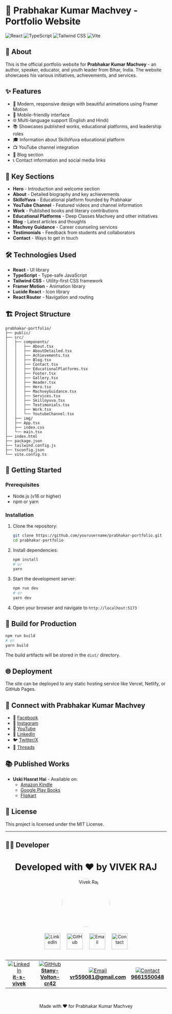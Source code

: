 # 🌟 Prabhakar Kumar Machvey - Portfolio Website

![React](https://img.shields.io/badge/React-18.3.1-blue?logo=react)
![TypeScript](https://img.shields.io/badge/TypeScript-Latest-blue?logo=typescript)
![Tailwind CSS](https://img.shields.io/badge/Tailwind_CSS-Latest-38B2AC?logo=tailwind-css)
![Vite](https://img.shields.io/badge/Vite-Latest-646CFF?logo=vite)

## 📖 About

This is the official portfolio website for **Prabhakar Kumar Machvey** - an author, speaker, educator, and youth leader from Bihar, India. The website showcases his various initiatives, achievements, and services.

## ✨ Features

- 🎨 Modern, responsive design with beautiful animations using Framer Motion
- 📱 Mobile-friendly interface
- 🌐 Multi-language support (English and Hindi)
- 📚 Showcases published works, educational platforms, and leadership roles
- 🎓 Information about SkilloYuva educational platform
- 📺 YouTube channel integration
- 📝 Blog section
- 📞 Contact information and social media links

## 🚀 Key Sections

- **Hero** - Introduction and welcome section
- **About** - Detailed biography and key achievements
- **SkilloYuva** - Educational platform founded by Prabhakar
- **YouTube Channel** - Featured videos and channel information
- **Work** - Published books and literary contributions
- **Educational Platforms** - Deep Classes Machvey and other initiatives
- **Blog** - Latest articles and thoughts
- **Machvey Guidance** - Career counseling services
- **Testimonials** - Feedback from students and collaborators
- **Contact** - Ways to get in touch

## 🛠️ Technologies Used

- **React** - UI library
- **TypeScript** - Type-safe JavaScript
- **Tailwind CSS** - Utility-first CSS framework
- **Framer Motion** - Animation library
- **Lucide React** - Icon library
- **React Router** - Navigation and routing

## 🏗️ Project Structure

```
prabhakar-portfolio/
├── public/
├── src/
│   ├── components/
│   │   ├── About.tsx
│   │   ├── AboutDetailed.tsx
│   │   ├── Achievements.tsx
│   │   ├── Blog.tsx
│   │   ├── Contact.tsx
│   │   ├── EducationalPlatforms.tsx
│   │   ├── Footer.tsx
│   │   ├── Gallery.tsx
│   │   ├── Header.tsx
│   │   ├── Hero.tsx
│   │   ├── MachveyGuidance.tsx
│   │   ├── Services.tsx
│   │   ├── Skilloyuva.tsx
│   │   ├── Testimonials.tsx
│   │   ├── Work.tsx
│   │   └── YoutubeChannel.tsx
│   ├── img/
│   ├── App.tsx
│   ├── index.css
│   └── main.tsx
├── index.html
├── package.json
├── tailwind.config.js
├── tsconfig.json
└── vite.config.ts
```

## 🚦 Getting Started

### Prerequisites

- Node.js (v16 or higher)
- npm or yarn

### Installation

1. Clone the repository:
   ```bash
   git clone https://github.com/yourusername/prabhakar-portfolio.git
   cd prabhakar-portfolio
   ```

2. Install dependencies:
   ```bash
   npm install
   # or
   yarn
   ```

3. Start the development server:
   ```bash
   npm run dev
   # or
   yarn dev
   ```

4. Open your browser and navigate to `http://localhost:5173`

## 🔨 Build for Production

```bash
npm run build
# or
yarn build
```

The build artifacts will be stored in the `dist/` directory.

## 🌐 Deployment

The site can be deployed to any static hosting service like Vercel, Netlify, or GitHub Pages.

## 📱 Connect with Prabhakar Kumar Machvey

- 📘 [Facebook](https://www.facebook.com/prabhakarkumarmachvey/)
- 📸 [Instagram](https://www.instagram.com/prabhakarkumarmachvey/?hl=en)
- 🎥 [YouTube](https://www.youtube.com/channel/UChRTKCXtT1nbfsXArw2Xxzg)
- 👔 [LinkedIn](https://in.linkedin.com/in/prabhakar-kumar-machvey-911690335)
- 🐦 [Twitter/X](https://x.com/prabhakardeep01)
- 💬 [Threads](https://www.threads.com/@prabhakarkumarmachvey)

## 📚 Published Works

- **Uski Hasrat Hai** - Available on:
  - [Amazon Kindle](https://www.amazon.in/-/hi/Prabhakar-Kumar-Machvey-ebook/dp/B098DSCJVT)
  - [Google Play Books](https://play.google.com/store/books/details/Uski_Hasrat_Hai?id=XPc1EAAAQBAJ)
  - [Flipkart](https://www.flipkart.com/uski-hasrat-hai/p/itmb95fb94c8e1e6)

## 📄 License

This project is licensed under the MIT License.

---

## 👨‍💻 Developer

<div align="center">
  
  # Developed with ❤️ by VIVEK RAJ
  
  <img src="https://github.com/identicons/Stany-Volton-cr42.png" width="150px" alt="Vivek Raj" style="border-radius:50%;"/>
  
  <br/>
  
  <div style="display:flex; justify-content:center; gap:20px; margin-top:20px;">
    <a href="https://www.linkedin.com/in/it-s-vivek/" target="_blank">
      <img src="https://cdn.jsdelivr.net/npm/simple-icons@v3/icons/linkedin.svg" width="50" height="50" alt="LinkedIn"/>
    </a>
    <a href="https://github.com/Stany-Volton-cr42" target="_blank">
      <img src="https://cdn.jsdelivr.net/npm/simple-icons@v3/icons/github.svg" width="50" height="50" alt="GitHub"/>
    </a>
    <a href="mailto:vr559081@gmail.com" target="_blank">
      <img src="https://cdn.jsdelivr.net/npm/simple-icons@v3/icons/gmail.svg" width="50" height="50" alt="Email"/>
    </a>
    <a href="tel:9661550048" target="_blank">
      <img src="https://cdn.jsdelivr.net/npm/simple-icons@v3/icons/whatsapp.svg" width="50" height="50" alt="Contact"/>
    </a>
  </div>
  
  <br/>
  
  <table>
    <tr>
      <td align="center">
        <a href="https://www.linkedin.com/in/it-s-vivek/">
          <img src="https://img.shields.io/badge/LinkedIn-0077B5?style=for-the-badge&logo=linkedin&logoColor=white" alt="LinkedIn"/>
          <br/>
          <b>it-s-vivek</b>
        </a>
      </td>
      <td align="center">
        <a href="https://github.com/Stany-Volton-cr42">
          <img src="https://img.shields.io/badge/GitHub-100000?style=for-the-badge&logo=github&logoColor=white" alt="GitHub"/>
          <br/>
          <b>Stany-Volton-cr42</b>
        </a>
      </td>
      <td align="center">
        <a href="mailto:vr559081@gmail.com">
          <img src="https://img.shields.io/badge/Gmail-D14836?style=for-the-badge&logo=gmail&logoColor=white" alt="Email"/>
          <br/>
          <b>vr559081@gmail.com</b>
        </a>
      </td>
      <td align="center">
        <a href="tel:9661550048">
          <img src="https://img.shields.io/badge/Contact-25D366?style=for-the-badge&logo=whatsapp&logoColor=white" alt="Contact"/>
          <br/>
          <b>9661550048</b>
        </a>
      </td>
    </tr>
  </table>
</div>

<br/>

<p align="center">Made with ❤️ for Prabhakar Kumar Machvey</p>

